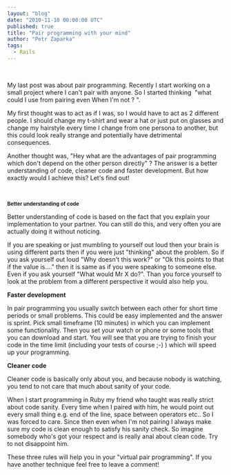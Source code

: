 ```yaml
---
layout: "blog"
date: "2010-11-10 00:00:00 UTC"
published: true
title: "Pair programming with your mind"
author: "Petr Zaparka"
tags:
  - Rails
---
```


<p>&nbsp;</p>
<p>My last post was about pair programming. Recently I start working on a small project where I can&#39;t pair with anyone. So I started thinking &nbsp;&quot;what could I use from pairing even When I&#39;m not ? &quot;.</p>
<p>My first thought was to act as if I was, so I would have to act as 2 different people. I should change my t-shirt and wear a hat or just put on glasses and change my hairstyle every time I change from one persona to another, but this could look really strange and potentially have detrimental consequences.</p>
<p>Another thought was, &quot;Hey what are the advantages of pair programming which don&#39;t depend on the other person directly&quot; ? The answer is a better understanding of code, cleaner code and faster development. But how exactly would I achieve this? Let&#39;s find out!</p>
<p>&nbsp;</p>
<p><strong><span class="Apple-style-span" style="font-size: 11.6667px;">Better understanding of code</span></strong></p>
<p>Better understanding of code is based on the fact that you explain your implementation to your partner. You can still do this, and very often you are actually doing it without noticing.</p>
<p>If you are speaking or just mumbling to yourself out loud then your brain is using different parts then if you were just &quot;thinking&quot; about the problem. So if you ask yourself out loud &quot;Why doesn&#39;t this work?&quot; or &quot;Ok this points to that if the value is....&quot; then it is same as if you were speaking to someone else. Even if you ask yourself &quot;What would Mr X do?&quot;. Than you force yourself to look at the problem from a different perspective it would also help you.</p>
<p><strong>Faster development</strong></p>
<p>In pair programming you usually switch between each other for short time periods or small problems. This could be easy implemented and the answer is sprint. Pick small timeframe (10 minutes) in which you can implement some functionality. Then you set your watch or phone or some tools that you can download and start. You will see that you are trying to finish your code in the time limit (including your tests of course ;-) ) which will speed up your programming.</p>
<p><strong>Cleaner code</strong></p>
<p>Cleaner code is basically only about you, and because nobody is watching, you tend to not care that much about sanity of your code.</p>
<p>When I start programming in Ruby my friend who taught was really strict about code sanity. Every time when I paired with him, he would point out every small thing e.g. end of the line, space between operators etc.. So I was forced to care. Since then even when I&#39;m not pairing I always make sure my code is clean enough to satisfy his sanity check. So imagine somebody who&#39;s got your respect and is really anal about clean code. Try to not disappoint him.</p>
<p>These three rules will help you in your &quot;virtual pair programming&quot;. If you have another technique feel free to leave a comment!</p>
<div>&nbsp;</div>
<p>&nbsp;</p>

